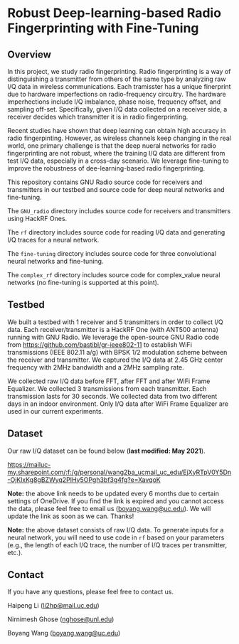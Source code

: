 # Robust Deep-learning-based Radio Fingerprinting with Fine-Tuning

## Overview 

In this project, we study radio fingerprinting. Radio fingerprinting is a way of distinguishing a transmitter from others of the same type by analyzing raw I/Q data  in wireless communications. Each tramisster has a unique finerprint due to hardware imperfections on radio-frequency circuitry. The hardware imperhections include I/Q imbalance, phase noise, frequency offset, and sampling off-set. Specifically, given I/Q data collected on a receiver side, a receiver decides which transmitter it is in radio fingerprinting. 

Recent studies have shown that deep learning can obtain high accuracy in radio fingerpinting. However, as wireless channels keep changing in the real world, one primary challenge is that the deep nueral networks for radio fingerprinting are not robust, where the training I/Q data are different from test I/Q data, especially in a cross-day scenario. We leverage fine-tuning to improve the robustness of dee-learning-based radio fingerprinting. 

This repository contains GNU Radio source code for receivers and transmitters in our testbed and source code for deep neural networks and fine-tuning. 

The ```GNU_radio``` directory includes source code for receivers and transmitters using HackRF Ones. 

The ```rf``` directory includes source code for reading I/Q data and generating I/Q traces for a neural network. 

The ```fine-tuning``` directory includes source code for three convolutional neural networks and fine-tuning. 

The ```complex_rf``` directory includes source code for complex_value neural networks (no fine-tuning is supported at this point). 

## Testbed

We built a testbed with 1 receiver and 5 transmitters in order to collect I/Q data. Each receiver/transmitter is a HackRF One (with ANT500 antenna) running with GNU Radio. We leverage the open-source GNU Radio code from https://github.com/bastibl/gr-ieee802-11 to establish WiFi transmissions (IEEE 802.11 a/g) with BPSK 1/2 modulation scheme between the receiver and transmitter. We captured the I/Q data at 2.45 GHz center frequency with 2MHz bandwidth and a 2MHz sampling rate. 

We collected raw I/Q data before FFT, after FFT and after WiFi Frame Equalizer. We collected 3 transmissions from each transmitter. Each transmission lasts for 30 seconds.  We collected data from two different days in an indoor environment. Only I/Q data after WiFi Frame Equalizer are used in our current experiments. 

## Dataset 

Our raw I/Q dataset can be found below (**last modified: May 2021**). 

https://mailuc-my.sharepoint.com/:f:/g/personal/wang2ba_ucmail_uc_edu/EjXyRTpV0Y5Dn-OjKlxKg8gBZWyq2PIHy5OPgh3bf3g4fg?e=XavqoK

**Note:** the above link needs to be updated every 6 months due to certain settings of OneDrive. If you find the link is expired and you cannot access the data, please feel free to email us (boyang.wang@uc.edu). We will update the link as soon as we can. Thanks!

**Note:** the above dataset consists of raw I/Q data. To generate inputs for a neural network, you will need to use code in ```rf``` based on your parameters (e.g., the length of each I/Q trace, the number of I/Q traces per transmitter, etc.).  

## Contact

If you have any questions, please feel free to contact us. 

Haipeng Li (li2hp@mail.uc.edu)

Nirnimesh Ghose (nghose@unl.edu)

Boyang Wang (boyang.wang@uc.edu)
